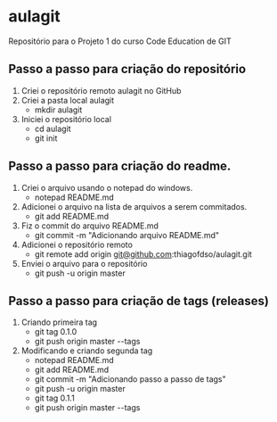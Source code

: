 ﻿# aulagit
Repositório para o Projeto 1 do curso Code Education de GIT

## Passo a passo para criação do repositório
1. Criei o repositório remoto aulagit no GitHub
2. Criei a pasta local aulagit
   * mkdir aulagit
3. Iniciei o repositório local
   * cd aulagit
   * git init

## Passo a passo para criação do readme.
1. Criei o arquivo usando o notepad do windows.
   * notepad README.md
2. Adicionei o arquivo na lista de arquivos a serem commitados.
   * git add README.md
3. Fiz o commit do arquivo README.md
   * git commit -m "Adicionando arquivo README.md"
4. Adicionei o repositório remoto
   * git remote add origin git@github.com:thiagofdso/aulagit.git   
4. Enviei o arquivo para o repositório
   * git push -u origin master

## Passo a passo para criação de tags (releases)
1. Criando primeira tag
   * git tag 0.1.0
   * git push origin master --tags
2. Modificando e criando segunda tag
   * notepad README.md
   * git add README.md
   * git commit -m "Adicionando passo a passo de tags"
   * git push -u origin master
   * git tag 0.1.1
   * git push origin master --tags